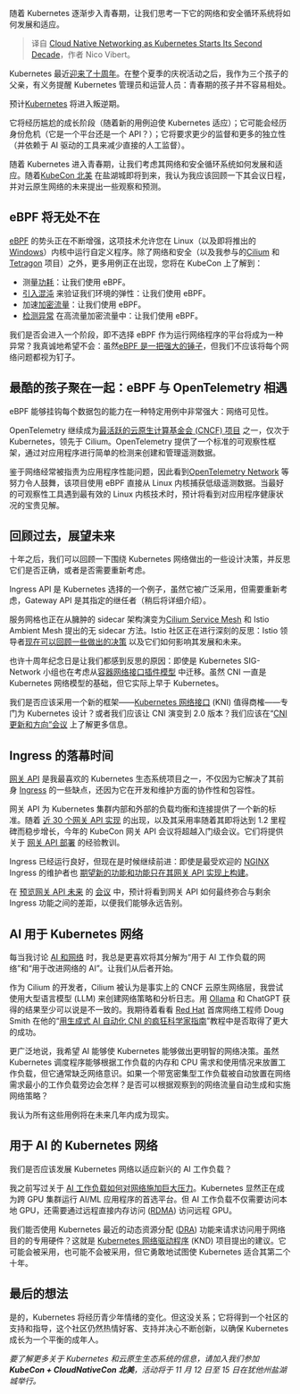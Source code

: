 
<!--
title: 云原生网络：Kubernetes 迈入第二个十年
cover: https://cdn.thenewstack.io/media/2024/10/1de4f71f-networking.jpg
-->

随着 Kubernetes 逐渐步入青春期，让我们思考一下它的网络和安全循环系统将如何发展和适应。

> 译自 [Cloud Native Networking as Kubernetes Starts Its Second Decade](https://thenewstack.io/cloud-native-networking-as-kubernetes-starts-its-second-decade/)，作者 Nico Vibert。

Kubernetes 最近[迎来了十周年](https://kubernetes.io/blog/2024/06/06/10-years-of-kubernetes/)。在整个夏季的庆祝活动之后，我作为三个孩子的父亲，有义务提醒 Kubernetes 管理员和运营人员：青春期的孩子并不容易相处。

预计[Kubernetes](https://roadmap.sh/kubernetes) 将进入叛逆期。

它将经历尴尬的成长阶段（随着新的用例迫使 Kubernetes 适应）；它可能会经历身份危机（它是一个平台还是一个 API？）；它将要求更少的监督和更多的独立性（并依赖于 AI 驱动的工具来减少直接的人工监督）。

随着 Kubernetes 进入青春期，让我们考虑其网络和安全循环系统如何发展和适应。随着[KubeCon 北美](https://events.linuxfoundation.org/kubecon-cloudnativecon-north-america/) 在盐湖城即将到来，我认为我应该回顾一下其会议日程，并对云原生网络的未来提出一些观察和预测。

## eBPF 将无处不在

[eBPF](https://ebpf.io/) 的势头正在不断增强，这项技术允许您在 Linux（以及即将推出的[Windows](https://thenewstack.io/ebpf-is-coming-for-windows/?utm_source=tldrdevops)）内核中运行自定义程序。除了网络和安全（以及我参与的[Cilium](https://cilium.io/) 和[Tetragon](https://tetragon.io/) 项目）之外，更多用例正在出现，您将在 KubeCon 上了解到：

- 测量[功耗](https://sched.co/1iW8V)：让我们使用 eBPF。
- [引入混沌](https://youtu.be/_5Zabryx0nE?si=KhGFMmeay9LtoJ_-) 来验证我们环境的弹性：让我们使用 eBPF。
- 加速[加密流量](https://sched.co/1i7lP)：让我们使用 eBPF。
- [检测异常](https://sched.co/1i7ms) 在高流量加密流量中：让我们使用 eBPF。

我们是否会进入一个阶段，即不选择 eBPF 作为运行网络程序的平台将成为一种异常？我真诚地希望不会：虽然[eBPF 是一把强大的锤子](https://thenewstack.io/ebpf-security-power-and-shortfalls/)，但我们不应该将每个网络问题都视为钉子。

## 最酷的孩子聚在一起：eBPF 与 OpenTelemetry 相遇

eBPF 能够挂钩每个数据包的能力在一种特定用例中非常强大：网络可见性。

OpenTelemetry 继续成为[最活跃的云原生计算基金会 (CNCF) 项目](https://www.cncf.io/reports/opentelemetry-project-journey-report/) 之一，仅次于 Kubernetes，领先于 Cilium。OpenTelemetry 提供了一个标准的可观察性框架，通过对应用程序进行简单的检测来创建和管理遥测数据。

鉴于网络经常被指责为应用程序性能问题，因此看到[OpenTelemetry Network](https://sched.co/1how7) 等努力令人鼓舞，该项目使用 eBPF 直接从 Linux 内核捕获低级遥测数据。当最好的可观察性工具遇到最有效的 Linux 内核技术时，预计将看到对应用程序健康状况的宝贵见解。

## 回顾过去，展望未来

十年之后，我们可以回顾一下围绕 Kubernetes 网络做出的一些设计决策，并反思它们是否正确，或者是否需要重新考虑。

Ingress API 是 Kubernetes 选择的一个例子，虽然它被广泛采用，但需要重新考虑，Gateway API 是其指定的继任者（稍后将详细介绍）。

服务网格也正在从臃肿的 sidecar 架构演变为[Cilium Service Mesh](https://isovalent.com/blog/post/cilium-service-mesh/) 和 Istio Ambient Mesh 提出的无 sidecar 方法。Istio 社区正在进行深刻的反思：Istio 领导者[现在可以回顾一些做出的决策](https://sched.co/1i7nP) 以及它们如何影响其发展和未来。

也许十周年纪念日是让我们都感到反思的原因：即使是 Kubernetes SIG-Network 小组也在考虑从[容器网络接口插件模型](https://kubernetes.io/docs/concepts/extend-kubernetes/compute-storage-net/network-plugins/) 中迁移。虽然 CNI 一直是 Kubernetes 网络模型的基础，但它实际上早于 Kubernetes。

我们是否应该采用一个新的框架——[Kubernetes 网络接口](https://github.com/kubernetes/enhancements/issues/4410) (KNI) 值得商榷——专门为 Kubernetes 设计？或者我们应该让 CNI 演变到 2.0 版本？我们应该在“[CNI 更新和方向”会议](https://sched.co/1how8) 上了解更多信息。

## Ingress 的落幕时间

[网关 API](https://gateway-api.sigs.k8s.io/) 是我最喜欢的 Kubernetes 生态系统项目之一，不仅因为它解决了其前身 [Ingress](https://kubernetes.io/docs/concepts/services-networking/ingress/) 的一些缺点，还因为它在开发和维护方面的协作性和包容性。

网关 API 为 Kubernetes 集群内部和外部的负载均衡和连接提供了一个新的标准。随着 [近 30 个网关 API 实现](https://gateway-api.sigs.k8s.io/implementations/) 的出现，以及其采用率随着其即将达到 1.2 里程碑而稳步增长，今年的 KubeCon 网关 API 会议将超越入门级会议。它们将提供关于 [网关 API 部署](https://thenewstack.io/multicluster-deployment-strategies-with-the-kubernetes-gateway-api/) 的经验教训。

Ingress 已经运行良好，但现在是时候继续前进：即使是最受欢迎的 [NGINX](https://www.nginx.com?utm_content=inline+mention) Ingress 的维护者也 [期望新的功能和功能只在其网关 API 实现上构建](https://sched.co/1hoxW)。

在 [预览网关 API 未来](https://sched.co/1hoxF) 的 [会议](https://sched.co/1hoxF) 中，预计将看到网关 API 如何最终弥合与剩余 Ingress 功能之间的差距，以便我们能够永远告别。

## AI 用于 Kubernetes 网络

每当我讨论 [AI 和网络](https://www.youtube.com/watch?v=mUbeiDF2B4k) 时，我总是更喜欢将其分解为“用于 AI 工作负载的网络”和“用于改进网络的 AI”。让我们从后者开始。

作为 Cilium 的开发者，Cilium 被认为是事实上的 CNCF 云原生网络层，我尝试使用大型语言模型 (LLM) 来创建网络策略和分析日志。用 [Ollama](https://ollama.com/) 和 ChatGPT 获得的结果至少可以说是不一致的。我期待着看看 [Red Hat](https://www.openshift.com/try?utm_content=inline+mention) 首席网络工程师 Doug Smith 在他的“[用生成式 AI 自动化 CNI 的疯狂科学家指南](https://sched.co/1i7kI)”教程中是否取得了更大的成功。

更广泛地说，我希望 AI 能够使 Kubernetes 能够做出更明智的网络决策。虽然 Kubernetes 调度程序能够根据工作负载的内存和 CPU 需求和使用情况来放置工作负载，但它通常缺乏网络意识。如果一个带宽密集型工作负载被自动放置在网络需求最小的工作负载旁边会怎样？是否可以根据观察到的网络流量自动生成和实施网络策略？

我认为所有这些用例将在未来几年内成为现实。

## 用于 AI 的 Kubernetes 网络

我们是否应该发展 Kubernetes 网络以适应新兴的 AI 工作负载？

我之前写过关于 [AI 工作负载如何对网络施加巨大压力](https://isovalent.com/blog/post/cilium-the-network-and-security-platform-for-the-cloud-native-ai-era/)。Kubernetes 显然正在成为跨 GPU 集群运行 AI/ML 应用程序的首选平台。但 AI 工作负载不仅需要访问本地 GPU，还需要通过远程直接内存访问 ([RDMA](https://en.wikipedia.org/wiki/Remote_direct_memory_access#:~:text=In%20computing%2C%20remote%20direct%20memory,in%20massively%20parallel%20computer%20clusters.)) 访问远程 GPU。

我们能否使用 Kubernetes 最近的动态资源分配 ([DRA](https://kubernetes.io/docs/concepts/scheduling-eviction/dynamic-resource-allocation/)) 功能来请求访问用于网络目的的专用硬件？这就是 [Kubernetes 网络驱动程序](https://github.com/aojea/kubernetes-network-driver) (KND) 项目提出的建议。它可能会被采用，也可能不会被采用，但它勇敢地试图使 Kubernetes 适合其第二个十年。

## 最后的想法

是的，Kubernetes 将经历青少年情绪的变化。但这没关系；它将得到一个社区的支持和指导，这个社区仍然热情好客、支持并决心不断创新，以确保 Kubernetes 成长为一个平衡的成年人。

*要了解更多关于 Kubernetes 和云原生生态系统的信息，请加入我们参加 **KubeCon + CloudNativeCon 北美**，活动将于 11 月 12 日至 15 日在犹他州盐湖城举行。*